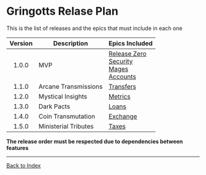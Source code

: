 # Gringotts Relase Plan

This is the list of releases and the epics that must include in each one

|Version|Description|Epics Included|
|:--:|--|--|
|1.0.0|MVP|[Release Zero](/DOC/GEP-01-Release-Zero/GEP-01-Release-Zero.md)<br>[Security](/DOC/GEP-02-Security/GEP-02-Security.md)<br>[Mages](/DOC/GEP-03-Mages/GEP-03-Mages.md)<br>[Accounts](/DOC/GEP-04-Accounts/GEP-04-Accounts.md)|
|1.1.0|Arcane Transmissions|[Transfers](/DOC/GEP-05-Arcane-Transmissions/GEP-05-Arcane-Transmissions.md)|
|1.2.0|Mystical Insights|[Metrics](/DOC/GEP-06-Mystical-Insights/GEP-06-Mystical-Insights.md)|
|1.3.0|Dark Pacts|[Loans](#loans)|
|1.4.0|Coin Transmutation|[Exchange](#exchange)|
|1.5.0|Ministerial Tributes|[Taxes](#taxes)|

**The release order must be respected due to dependencies between features**

---
[Back to Index](../README.md)
